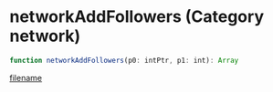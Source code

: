 # networkAddFollowers (Category network)

```js
function networkAddFollowers(p0: intPtr, p1: int): Array
```

[filename](networkAddFollowers_m.md ':include')